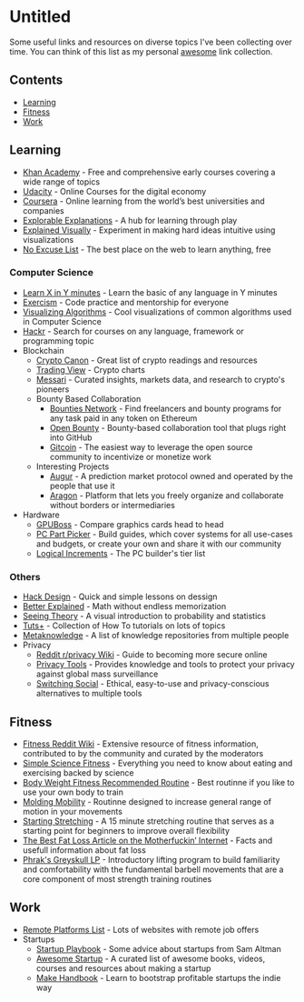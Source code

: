 # Untitled

Some useful links and resources on diverse topics I've been collecting over time. You can think of this list as my personal [awesome](https://awesome.re) link collection.

## Contents

* [Learning](untitled-1.md#learning)
* [Fitness](untitled-1.md#fitness)
* [Work](untitled-1.md#work)

## Learning

* [Khan Academy](https://khanacademy.org/) - Free and comprehensive early courses covering a wide range of topics
* [Udacity](https://www.udacity.com/) - Online Courses for the digital economy
* [Coursera](https://www.coursera.org/) - Online learning from the world’s best universities and companies
* [Explorable Explanations](https://explorabl.es/) - A hub for learning through play
* [Explained Visually](http://setosa.io/ev/) -  Experiment in making hard ideas intuitive using visualizations
* [No Excuse List](http://noexcuselist.com/) - The best place on the web to learn anything, free

### Computer Science

* [Learn X in Y minutes](http://learnxinyminutes.com/) - Learn the basic of any language in Y minutes
* [Exercism](http://exercism.io/) - Code practice and mentorship for everyone
* [Visualizing Algorithms](http://bost.ocks.org/mike/algorithms/) - Cool visualizations of common algorithms used in Computer Science
* [Hackr](http://hackr.io/) - Search for courses on any language, framework or programming topic
* Blockchain
  * [Crypto Canon](https://a16z.com/2018/02/10/crypto-readings-resources/) - Great list of crypto readings and resources
  * [Trading View](https://www.tradingview.com/markets/cryptocurrencies/) - Crypto charts
  * [Messari](https://messari.io/) - Curated insights, markets data, and research to crypto's pioneers
  * Bounty Based Collaboration
    * [Bounties Network](https://bounties.network/) - Find freelancers and bounty programs for any task paid in any token on Ethereum
    * [Open Bounty](https://openbounty.status.im/) - Bounty-based collaboration tool that plugs right into GitHub
    * [Gitcoin](https://gitcoin.co/) - The easiest way to leverage the open source community to incentivize or monetize work
  * Interesting Projects
    * [Augur](https://www.augur.net/) - A prediction market protocol owned and operated by the people that use it
    * [Aragon](https://aragon.org/) - Platform that lets you freely organize and collaborate without borders or intermediaries
* Hardware
  * [GPUBoss](http://gpuboss.com/) - Compare graphics cards head to head
  * [PC Part Picker](https://pcpartpicker.com/) - Build guides, which cover systems for all use-cases and budgets, or create your own and share it with our community
  * [Logical Increments](http://www.logicalincrements.com/) - The PC builder's tier list

### Others

* [Hack Design](https://hackdesign.org/lessons) - Quick and simple lessons on dessign
* [Better Explained](http://betterexplained.com/) - Math without endless memorization
* [Seeing Theory](https://seeing-theory.brown.edu) - A visual introduction to probability and statistics
* [Tuts+](https://tutsplus.com/) - Collection of How To tutorials on lots of topics
* [Metaknowledge](https://github.com/RichardLitt/meta-knowledge) - A list of knowledge repositories from multiple people
* Privacy
  * [Reddit r/privacy  Wiki](https://www.reddit.com/r/privacy/wiki/index) - Guide to becoming more secure online
  * [Privacy Tools](https://www.privacytools.io/) - Provides knowledge and tools to protect your privacy against global mass surveillance
  * [Switching Social](https://switching.social/) - Ethical, easy-to-use and privacy-conscious alternatives to multiple tools

## Fitness

* [Fitness Reddit Wiki](https://www.reddit.com/r/Fitness/wiki/) - Extensive resource of fitness information, contributed to by the community and curated by the moderators
* [Simple Science Fitness](https://ss.fitness/) - Everything you need to know about eating and exercising backed by science
* [Body Weight Fitness Recommended Routine](https://www.reddit.com/r/bodyweightfitness/wiki/kb/recommended_routine) - Best routinne if you like to use your own body to train
* [Molding Mobility](https://www.youtube.com/watch?v=Aoyy3bKtD84) - Routinne designed to increase general range of motion in your movements
* [Starting Stretching](https://www.youtube.com/watch?v=w1iXMvTMvBo) - A 15 minute stretching routine that serves as a starting point for beginners to improve overall flexibility
* [The Best Fat Loss Article on the Motherfuckin’ Internet](http://physiqonomics.com/fat-loss/) - Facts and usefull information about fat loss
* [Phrak's Greyskull LP](https://old.reddit.com/r/Fitness/wiki/phraks-gslp) - Introductory lifting program to build familiarity and comfortability with the fundamental barbell movements that are a core component of most strength training routines

## Work

* [Remote Platforms List](https://docs.google.com/spreadsheets/d/1JfNAbUX_lN9K3MCNHO15GJtJ5qpk7H9Cl3xTBwv2FR8/htmlview) - Lots of websites with remote job offers
* Startups
  * [Startup Playbook](https://playbook.samaltman.com/) - Some advice about startups from Sam Altman
  * [Awesome Startup](https://github.com/KrishMunot/awesome-startup) - A curated list of awesome books, videos, courses and resources about making a startup
  * [Make Handbook](https://makebook.io/) - Learn to bootstrap profitable startups the indie way

